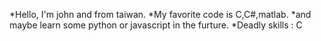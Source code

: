*Hello, I'm john and from taiwan.
*My favorite code is C,C#,matlab. 
*and maybe learn some python or javascript in the furture.
*Deadly skills : C 
